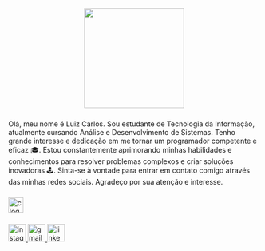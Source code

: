 <div align="center">
  <img height="200" src="https://mir-s3-cdn-cf.behance.net/project_modules/1400_opt_1/eef76b143584307.627d06916ce10.gif"  />
</div>

###

<p align="left">Olá, meu nome é Luiz Carlos. Sou estudante de Tecnologia da Informação, atualmente cursando Análise e Desenvolvimento de Sistemas. Tenho grande interesse e dedicação em me tornar um programador competente e eficaz 🎓. Estou constantemente aprimorando minhas habilidades e conhecimentos para resolver problemas complexos e criar soluções inovadoras 🕹️. Sinta-se à vontade para entrar em contato comigo através das minhas redes sociais. Agradeço por sua atenção e interesse.</p>

###

<div align="left">
  <img src="https://cdn.jsdelivr.net/gh/devicons/devicon/icons/c/c-original.svg" height="30" alt="c logo"  />
</div>

###

<div align="left">
  <a href="luz_carlo3" target="_blank">
    <img src="https://img.shields.io/static/v1?message=Instagram&logo=instagram&label=&color=E4405F&logoColor=white&labelColor=&style=for-the-badge" height="35" alt="instagram logo"  />
  </a>
  <a href="luiz,programa.carlos@gmail.com" target="_blank">
    <img src="https://img.shields.io/static/v1?message=Gmail&logo=gmail&label=&color=D14836&logoColor=white&labelColor=&style=for-the-badge" height="35" alt="gmail logo"  />
  </a>
  <a href="www.linkedin.com/in/luiz-carlos-b335142b6" target="_blank">
    <img src="https://img.shields.io/static/v1?message=LinkedIn&logo=linkedin&label=&color=0077B5&logoColor=white&labelColor=&style=for-the-badge" height="35" alt="linkedin logo"  />
  </a>
</div>

###
